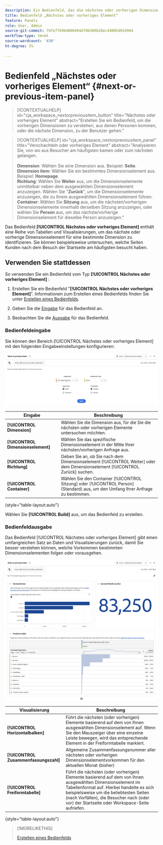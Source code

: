 ```yaml
---
description: Ein Bedienfeld, das die nächsten oder vorherigen Dimensionselemente für eine bestimmte Dimension anzeigt.
title: Bedienfeld „Nächstes oder vorheriges Element“
feature: Panels
role: User, Admin
source-git-commit: 747e77b964006404d70b500b28ec44005d65d944
workflow-type: tm+mt
source-wordcount: '439'
ht-degree: 5%

---
```


# Bedienfeld „Nächstes oder vorheriges Element“ {#next-or-previous-item-panel}

<!-- markdownlint-disable MD034 -->

>[!CONTEXTUALHELP]
>id="cja_workspace_nextorpreviousitem_button"
>title="Nächstes oder vorheriges Element"
>abstract="Erstellen Sie ein Bedienfeld, um die vorherigen Dimensionen zu verstehen, aus denen Personen kommen, oder die nächste Dimension, zu der Benutzer gehen."

<!-- markdownlint-disable MD034 -->

<!-- markdownlint-disable MD034 -->

>[!CONTEXTUALHELP]
>id="cja_workspace_nextorpreviousitem_panel"
>title="Verschachteln oder vorheriges Element"
>abstract="Analysieren Sie, von wo aus Besucher am häufigsten kamen oder zum nächsten gelangen.<br/><br/>**Dimension**: Wählen Sie eine Dimension aus. Beispiel: **Seite**.<br/>**Dimension item**: Wählen Sie ein bestimmtes Dimensionselement aus. Beispiel: **Homepage**.<br/>**Richtung**: Wählen Sie **Weiter** aus, um die Dimensionselemente unmittelbar neben dem ausgewählten Dimensionselement anzuzeigen. Wählen Sie &quot;**Zurück**&quot;, um die Dimensionselemente anzuzeigen, die zu Ihrem ausgewählten Dimensionselement führen.<br/>**Container**: Wählen Sie **Sitzung** aus, um die nächsten/vorherigen Dimensionselemente innerhalb derselben Sitzung anzuzeigen, oder wählen Sie **Person** aus, um das nächste/vorherige Dimensionselement für dieselbe Person anzuzeigen."

<!-- markdownlint-enable MD034 -->



Das Bedienfeld **[!UICONTROL Nächstes oder vorheriges Element]** enthält eine Reihe von Tabellen und Visualisierungen, um das nächste oder vorherige Dimensionselement für eine bestimmte Dimension zu identifizieren. Sie können beispielsweise untersuchen, welche Seiten Kunden nach dem Besuch der Startseite am häufigsten besucht haben.

## Verwenden Sie stattdessen 

So verwenden Sie ein Bedienfeld vom Typ **[!UICONTROL Nächstes oder vorheriges Element]** :

1. Erstellen Sie ein Bedienfeld &quot;**[!UICONTROL Nächstes oder vorheriges Element]**&quot;. Informationen zum Erstellen eines Bedienfelds finden Sie unter [Erstellen eines Bedienfelds](panels.md#create-a-panel).

1. Geben Sie die [Eingabe](#panel-input) für das Bedienfeld an.

1. Beobachten Sie die [Ausgabe](#panel-output) für das Bedienfeld.

### Bedienfeldeingabe

Sie können den Bereich [!UICONTROL Nächstes oder vorheriges Element] mit den folgenden Eingabeeinstellungen konfigurieren:

![Nächster oder vorheriger Elementbereich](assets/next-or-previous-item.png)

| Eingabe | Beschreibung |
| --- | --- |
| **[!UICONTROL Dimension]** | Wählen Sie die Dimension aus, für die Sie die nächsten oder vorherigen Elemente untersuchen möchten. |
| **[!UICONTROL Dimensionselement]** | Wählen Sie das spezifische Dimensionselement in der Mitte Ihrer nächsten/vorherigen Anfrage aus. |
| **[!UICONTROL Richtung]** | Geben Sie an, ob Sie nach dem Dimensionselement [!UICONTROL Weiter] oder dem Dimensionselement [!UICONTROL Zurück] suchen. |
| **[!UICONTROL Container]** | Wählen Sie den Container [!UICONTROL Sitzung] oder [!UICONTROL Person] (Standard) aus, um den Umfang Ihrer Anfrage zu bestimmen. |

{style="table-layout:auto"}

Wählen Sie **[!UICONTROL Build]** aus, um das Bedienfeld zu erstellen.

### Bedienfeldausgabe

Das Bedienfeld [!UICONTROL Nächstes oder vorheriges Element] gibt einen umfangreichen Satz an Daten und Visualisierungen zurück, damit Sie besser verstehen können, welche Vorkommen bestimmten Dimensionselementen folgen oder vorausgehen.


![Nächste/Vorherige Bereichsausgabe](assets/next-or-previous-item-output.png)


| Visualisierung | Beschreibung |
| --- | --- |
| **[!UICONTROL Horizontalbalken]** | Führt die nächsten (oder vorherigen) Elemente basierend auf dem von Ihnen ausgewählten Dimensionselement auf. Wenn Sie den Mauszeiger über eine einzelne Leiste bewegen, wird das entsprechende Element in der Freiformtabelle markiert. |
| **[!UICONTROL Zusammenfassungszahl]** | Allgemeine Zusammenfassungsnummer aller nächsten oder vorherigen Dimensionselementvorkommen für den aktuellen Monat (bisher) |
| **[!UICONTROL Freiformtabelle]** | Führt die nächsten (oder vorherigen) Elemente basierend auf dem von Ihnen ausgewählten Dimensionselement im Tabellenformat auf. Hierbei handelte es sich beispielsweise um die beliebtesten Seiten (nach Vorfällen), die Besucher nach (oder vor) der Startseite oder Workspace-Seite aufriefen. |

{style="table-layout:auto"}


>[!MORELIKETHIS]
>
>[Erstellen eines Bedienfelds](/help/analysis-workspace/c-panels/panels.md#create-a-panel)
>